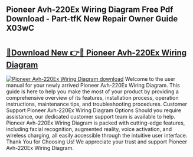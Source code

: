## Pioneer Avh-220Ex Wiring Diagram Free Pdf Download - Part-tfK New Repair Owner Guide X03wC

# <h2><a href="http://dfru92.blite.top/?on=Pioneer+Avh-220Ex+Wiring+Diagram">🔗Download New 👉🔴 Pioneer Avh-220Ex Wiring Diagram</a></h2>

[![Pioneer Avh-220Ex Wiring Diagram download](https://i.imgur.com/lujVjoI.png)](http://dfru92.blite.top/?on=Pioneer+Avh-220Ex+Wiring+Diagram)
Welcome to the user manual for your newly arrived Pioneer Avh-220Ex Wiring Diagram. This guide is here to help you make the most of your product by providing a comprehensive overview of its features, installation process, operation instructions, maintenance tips, and troubleshooting procedures. Customer Support Pioneer Avh-220Ex Wiring Diagram Options Should you require assistance, our dedicated customer support team is available to help. Pioneer Avh-220Ex Wiring Diagram is packed with cutting-edge features, including facial recognition, augmented reality, voice activation, and wireless charging, all easily accessible through the intuitive user interface. Thank You for Choosing Us! We appreciate your trust and support Pioneer Avh-220Ex Wiring Diagram.
